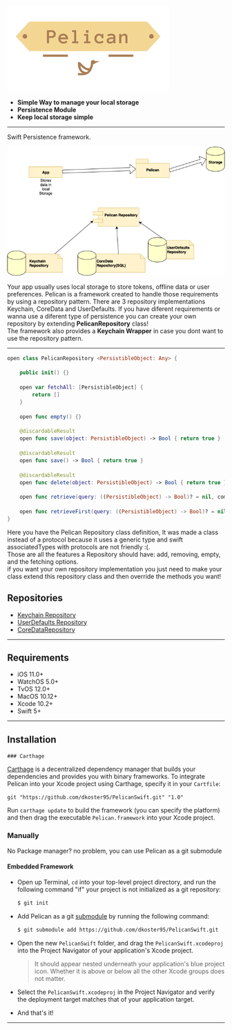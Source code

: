 

![](https://github.com/dkoster95/PelicanSwift/blob/master/logo.png)
- **Simple Way to manage your local storage**
- **Persistence Module**
- **Keep local storage simple**
---

Swift Persistence framework.

![](https://github.com/dkoster95/PelicanSwift/blob/master/diagram.png)

Your app usually uses local storage to store tokens, offline data or user preferences.
Pelican is a framework created to handle those requirements by using a repository pattern.
There are 3 repository implementations Keychain, CoreData and UserDefaults.
If you have diferent requirements or wanna use a diferent type of persistence you can create your own repository by extending **PelicanRepository** class!  
The framework also provides a **Keychain Wrapper** in case you dont want to use the repository pattern.

---
```swift
open class PelicanRepository <PersistibleObject: Any> {
    
    public init() {}
    
    open var fetchAll: [PersistibleObject] {
        return []
    }
    
    open func empty() {}
    
    @discardableResult
    open func save(object: PersistibleObject) -> Bool { return true }
    
    @discardableResult
    open func save() -> Bool { return true }
    
    @discardableResult
    open func delete(object: PersistibleObject) -> Bool { return true }
    
    open func retrieve(query: ((PersistibleObject) -> Bool)? = nil, completionHandler: (Result<[PersistibleObject], Error>) -> Void) {}
    
    open func retrieveFirst(query: ((PersistibleObject) -> Bool)? = nil, completionHandler: (Result<PersistibleObject, Error>) -> Void) {}
}
```
Here you have the Pelican Repository class definition, It was made a class instead of a protocol because it uses a generic type and swift associatedTypes with protocols are not friendly :(.  
Those are all the features a Repository should have: add, removing, empty, and the fetching options.  
if you want your own repository implementation you just need to make your class extend this repository class and then override the methods you want!


## Repositories
- [Keychain Repository](https://github.com/dkoster95/PelicanSwift/blob/master/Docs/KeychainRepository.md)
- [UserDefaults Repository](https://github.com/dkoster95/PelicanSwift/blob/master/Docs/UserDefaultsRepository.md)
- [CoreDataRepository](https://github.com/dkoster95/PelicanSwift/blob/master/Docs/CoreDataRepository.md)

---

## Requirements

- iOS 11.0+ 
- WatchOS 5.0+
- TvOS 12.0+
- MacOS 10.12+
- Xcode 10.2+
- Swift 5+

---

## Installation
	### Carthage

[Carthage](https://github.com/Carthage/Carthage) is a decentralized dependency manager that builds your dependencies and provides you with binary frameworks. To integrate Pelican into your Xcode project using Carthage, specify it in your `Cartfile`:

```ogdl
git "https://github.com/dkoster95/PelicanSwift.git" "1.0"
```

Run `carthage update` to build the framework (you can specify the platform) and then drag the executable `Pelican.framework` into your Xcode project.

### Manually

No Package manager? no problem, you can use Pelican as a git submodule

#### Embedded Framework

- Open up Terminal, `cd` into your top-level project directory, and run the following command "if" your project is not initialized as a git repository:

  ```bash
  $ git init
  ```

- Add Pelican as a git [submodule](https://git-scm.com/docs/git-submodule) by running the following command:

  ```bash
  $ git submodule add https://github.com/dkoster95/PelicanSwift.git
  ```

- Open the new `PelicanSwift` folder, and drag the `PelicanSwift.xcodeproj` into the Project Navigator of your application's Xcode project.

    > It should appear nested underneath your application's blue project icon. Whether it is above or below all the other Xcode groups does not matter.

- Select the `PelicanSwift.xcodeproj` in the Project Navigator and verify the deployment target matches that of your application target.


- And that's it!
---

